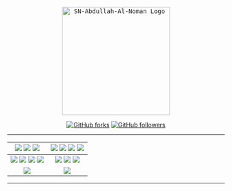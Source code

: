 <p align="center">
    <a href="https://github.com/SN-Abdullah-Al-Noman/Atrocious_Mirror">
        <kbd>
            <img width="250" src="https://telegra.ph/file/496644cbabaeb916e3616.png" alt="SN-Abdullah-Al-Noman Logo">
        </kbd>
    </a>
</p>

<p align="center">
<div align=center>

[![GitHub forks](https://img.shields.io/github/forks/SN-Abdullah-Al-Noman/Atrocious_Mirror?style=social)](https://github.com/SN-Abdullah-Al-Noman/Atrocious_Mirror/fork)
[![GitHub followers](https://img.shields.io/github/followers/SN-Abdullah-Al-Noman?style=social&label=SN-Abdullah-Al-Noman%20Followers)](https://github.com/SN-Abdullah-Al-Noman)

----

[![](https://img.shields.io/github/repo-size/SN-Abdullah-Al-Noman/Atrocious_Mirror?color=green&label=Repo%20Size&labelColor=292c3b)](#) [![](https://img.shields.io/github/commit-activity/m/SN-Abdullah-Al-Noman/Atrocious_Mirror?logo=github&labelColor=292c3b&label=Github%20Commits)](#) [![](https://img.shields.io/github/license/SN-Abdullah-Al-Noman/Atrocious_Mirror?style=flat&label=License&labelColor=292c3b)](#)|[![](https://img.shields.io/github/issues-raw/SN-Abdullah-Al-Noman/Atrocious_Mirror?style=flat&label=Open%20Issues&labelColor=292c3b)](#) [![](https://img.shields.io/github/issues-closed-raw/SN-Abdullah-Al-Noman/Atrocious_Mirror?style=flat&label=Closed%20Issues&labelColor=292c3b)](#) [![](https://img.shields.io/github/issues-pr-raw/SN-Abdullah-Al-Noman/Atrocious_Mirror?style=flat&label=Open%20Pull%20Requests&labelColor=292c3b)](#) [![](https://img.shields.io/github/issues-pr-closed-raw/SN-Abdullah-Al-Noman/Atrocious_Mirror?style=flat&label=Closed%20Pull%20Requests&labelColor=292c3b)](#)
:---:|:---:|
[![](https://img.shields.io/github/languages/count/SN-Abdullah-Al-Noman/Atrocious_Mirror?style=flat&label=Total%20Languages&labelColor=292c3b&color=blueviolet)](#) [![](https://img.shields.io/github/languages/top/SN-Abdullah-Al-Noman/Atrocious_Mirror?style=flat&logo=python&labelColor=292c3b)](#) [![](https://img.shields.io/github/last-commit/SN-Abdullah-Al-Noman/Atrocious_Mirror?style=flat&label=Last%20Commit&labelColor=292c3b&color=important)](#) [![](https://badgen.net/github/branches/SN-Abdullah-Al-Noman/Atrocious_Mirror?label=Total%20Branches&labelColor=292c3b)](#)|[![](https://img.shields.io/github/forks/SN-Abdullah-Al-Noman/Atrocious_Mirror?style=flat&logo=github&label=Forks&labelColor=292c3b&color=critical)](#) [![](https://img.shields.io/github/stars/SN-Abdullah-Al-Noman/Atrocious_Mirror?style=flat&logo=github&label=Stars&labelColor=292c3b&color=yellow)](#) [![](https://badgen.net/docker/pulls/codewithweeb/SN-Abdullah-Al-Noman?icon=docker&label=Pulls&labelColor=292c3b&color=blue)](#)
[![](https://img.shields.io/badge/Telegram%20Channel-Join-9cf?style=for-the-badge&logo=telegram&logoColor=blue&style=flat&labelColor=292c3b)](https://t.me/SN-Abdullah-Al-Noman_updates) |[![](https://img.shields.io/badge/Support%20Group-Join-9cf?style=for-the-badge&logo=telegram&logoColor=blue&style=flat&labelColor=292c3b)](https://t.me/AtrociousBotSupport) |

</div>

----
